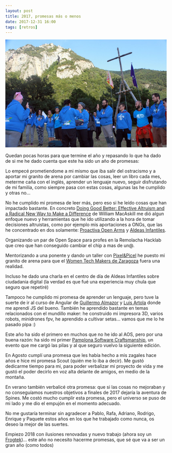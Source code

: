 ```yaml
---
layout: post
title: 2017, promesas más o menos
date: 2017-12-31 16:00
tags: [retros]
---
```

![2017, promesas más o menos](/assets/2017.jpg)

Quedan pocas horas para que termine el año y repasando lo que ha dado de si me he dado cuenta que este ha sido un año de promesas:

Lo empecé prometiendome a mi mismo que iba salir del ostracismo y a aportar mi granito de arena por cambiar las cosas, leer un libro cada mes, meterme caña con el inglés, aprender un lenguaje nuevo, seguir disfrutando de mi familia, como siempre pasa con estas cosas, algunas las he cumplido y otras no...
 
No he cumplido mi promesa de leer más, pero eso si he leído cosas que han impactado bastante. En concreto [Doing Good Better: Effective Altruism and a Radical New Way to Make a Difference](https://www.amazon.es/Doing-Good-Better-Effective-Difference-ebook/dp/B00XGX17IM/) de William MacAskill me dió algun enfoque nuevo y herramientas que he ido utilizando a la hora de tomar decisiones altruistas, como por ejemplo mis aportaciones a ONGs, que las he concentrado en dos solamente: [Proactiva Open Arms](https://www.proactivaopenarms.org) y [Aldeas Infantiles](https://www.aldeasinfantiles.es/). 
 
Organizando un par de Open Space para profes en la Remolacha Hacklab que creo que han conseguido cambiar el chip a mas de un@.
  
Mentorizando a una ponente y dando un taller con [Pixel&Picel](http://pixelypincel.es/) he puesto mi granito de arena para que el [Women Tech Makers de Zaragoza](http://wtmz17.mullerestech.es/) fuera una realidad.

Incluso he dado una charla en el centro de día de Aldeas Infantiles sobre ciudadania digital (la verdad es que fué una experiencia muy chula que seguro que repetiré)

Tampoco he cumplido mi promesa de aprender un lenguaje, pero tuve la suerte de ir al curso de Angular de [Guillermo Almazor](https://twitter.com/ggalmazor) y [Luis Artola](https://twitter.com/artolamola) donde me aprendí JS del bueno. También he aprendido bastante en temas relacionados con el mundillo maker: he construido mi impresora 3D, varios robots, minidrones fpv, he aprendido a cultivar setas... vamos que me lo he pasado pipa :)

Este año ha sido el primero en muchos que no he ido al AOS, pero por una buena razón: ha sido mi primer [Pamplona Software Craftsmanship](http://pamplonaswcraft.com/), un evento que me cargó las pilas y al que seguro vuelvo la siguiente edición.

En Agosto cumplí una promesa que les había hecho a mis zagales hace años e hice mi promesa Scout (quién me lo iba a decir). Me gustó dedicarme tiempo para mi, para poder verbalizar mi proyecto de vida y me gustó el poder decirlo en voz alta delante de amigos, en medio de la montaña.

En verano también verbalicé otra promesa: que si las cosas no mejoraban y no conseguíamos nuestros objetivos a finales de 2017 dejaría la aventura de Spines. Me costó mucho cumplir esta promesa, pero el universo se puso de mi lado y me dio el empujón en el momento adecuado.

No me gustaría terminar sin agradecer a Pablo, Rafa, Adriano, Rodrigo, Enrique y Paquete estos años en los que he trabajado como nunca, os deseo la mejor de las suertes.

Empiezo 2018 con ilusiones renovadas y nuevo trabajo (ahora soy un [Frogtek](http://frogtek.org/))... este año no necesito hacerme promesas, que sé que va a ser un gran año (como todos)
